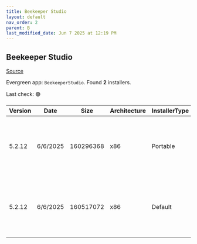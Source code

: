 ```yaml
---
title: Beekeeper Studio
layout: default
nav_order: 2
parent: B
last_modified_date: Jun 7 2025 at 12:19 PM
---
```


## Beekeeper Studio

[Source](https://www.beekeeperstudio.io/)

Evergreen app: `BeekeeperStudio`. Found **2** installers.

Last check: 🟢

| Version | Date     | Size      | Architecture | InstallerType | Type | URI                                                                                                                                                                                                                                        |
| ------- | -------- | --------- | ------------ | ------------- | ---- | ------------------------------------------------------------------------------------------------------------------------------------------------------------------------------------------------------------------------------------------ |
| 5.2.12  | 6/6/2025 | 160296368 | x86          | Portable      | exe  | [https://github.com/beekeeper-studio/beekeeper-studio/releases/download/v5.2.12/Beekeeper-Studio-5.2.12-portable.exe](https://github.com/beekeeper-studio/beekeeper-studio/releases/download/v5.2.12/Beekeeper-Studio-5.2.12-portable.exe) |
| 5.2.12  | 6/6/2025 | 160517072 | x86          | Default       | exe  | [https://github.com/beekeeper-studio/beekeeper-studio/releases/download/v5.2.12/Beekeeper-Studio-Setup-5.2.12.exe](https://github.com/beekeeper-studio/beekeeper-studio/releases/download/v5.2.12/Beekeeper-Studio-Setup-5.2.12.exe)       |
